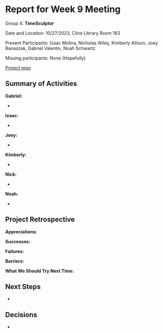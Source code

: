 # Report for Week 9 Meeting

Group 4: **TimeSculptor**

Date and Location: 10/27/2023, Cline Library Room 183

Present Participants: Izaac Molina, Nicholas Wiley, Kimberly Allison, Joey Banaszak, Gabriel Valentin, Noah Schwartz

Missing participants: None (Hopefully)

[Project repo](https://github.com/nickw409/TimeSculptor)

## **Summary of Activities**

**Gabriel:**

- 

**Izaac:**

- 

**Joey:**

- 

**Kimberly:**

- 

**Nick:**

- 

**Noah:**

- 

## **Project Retrospective**

**Appreciations:** 

**Successes:** 

**Failures:** 

**Barriers:** 

**What We Should Try Next Time:** 

## **Next Steps**

- 

## **Decisions**

- 

